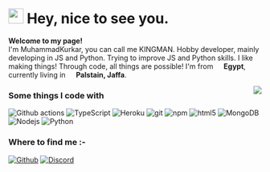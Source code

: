 <h1><img src="https://emojis.slackmojis.com/emojis/images/1531849430/4246/blob-sunglasses.gif?1531849430" width="30"/> Hey, nice to see you.</h1>

<p><b>Welcome to my page!</b> </br> I'm MuhammadKurkar, you can call me KINGMAN. Hobby developer, mainly developing in JS and Python. Trying to improve JS and Python skills. I like making things! Through code, all things are possible! I'm from <img src="https://images.emojiterra.com/twitter/v13.0/512px/1f1f5-1f1f8.png" width="13"/> <b>Egypt</b>, currently living in <img src="https://images.emojiterra.com/twitter/v13.0/512px/1f1f5-1f1f8.png" width="13"/> <b>Palstain, Jaffa</b>. </p>

<img align="right" src="https://github-readme-stats.vercel.app/api?username=TheMaestro0&show_icons=true&icon_color=805AD5&text_color=718096&bg_color=ffffff&hide_title=true" />

<h3>Some things I code with</h3>
<p>
  <img alt="Github actions" src="https://img.shields.io/badge/-Github_Actions-2088FF?style=flat-square&logo=github-actions&logoColor=white" />

  <img alt="TypeScript" src="https://img.shields.io/badge/-TypeScript-007ACC?style=flat-square&logo=typescript&logoColor=white" />

  <img alt="Heroku" src="https://img.shields.io/badge/-Heroku-430098?style=flat-square&logo=heroku&logoColor=white" />

  <img alt="git" src="https://img.shields.io/badge/-Git-F05032?style=flat-square&logo=git&logoColor=white" />

  <img alt="npm" src="https://img.shields.io/badge/-NPM-CB3837?style=flat-square&logo=npm&logoColor=white" />

  <img alt="html5" src="https://img.shields.io/badge/-HTML5-E34F26?style=flat-square&logo=html5&logoColor=white" />

  <img alt="MongoDB" src="https://img.shields.io/badge/-MongoDB-13aa52?style=flat-square&logo=mongodb&logoColor=white" />
  
  <img alt="Nodejs" src="https://img.shields.io/badge/-Nodejs-43853d?style=flat-square&logo=Node.js&logoColor=white" />

  <img alt="Python" src="https://img.shields.io/badge/python-v3.7-blue" />
</p>
<h3>Where to find me :-</h3>
<p>
<a href="https://github.com/KINGMAN1996" target="_blank"><img alt="Github" src="https://img.shields.io/badge/GitHub-%2312100E.svg?style=for-the-badge&logo=Github&logoColor=white" /></a>
<a href="https://discord.com/users/704057498012876830" target="_blank"><img alt="Discord" src="https://img.shields.io/badge/-Discord-7289DA?style=for-the-badge&logo=discord&logoColor=white" /></a>

</p>
